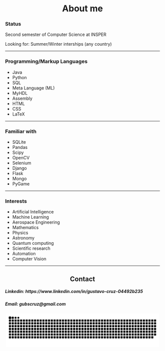 <h1 align='center'>
  About me
</h1>

<h3>Status</h3>
Second semester of Computer Science at INSPER

Looking for: Summer/Winter interships (any country)

------

<h3>Programming/Markup Languages</h3>
    <ul>
        <li>Java</li>
        <li>Python</li>
        <li>SQL</li>
        <li>Meta Language (ML)</li>
        <li>MyHDL</li>
        <li>Assembly</li>
        <li>HTML</li>
        <li>CSS</li>
        <li>LaTeX</li>
    </ul>

------

<h3>Familiar with</h3>
    <ul>
        <li>SQLite</li>
        <li>Pandas</li>
        <li>Scipy</li>
        <li>OpenCV</li>
        <li>Selenium</li>
        <li>Django</li>
        <li>Flask</li>
        <li>Mongo</li>
        <li>PyGame</li>
    </ul>

------

<h3>Interests</h3>
    <ul>
        <li>Artificial Intelligence</li>
        <li>Machine Learning</li>
        <li>Aerospace Engineering</li>
        <li>Mathematics</li>
        <li>Physics</li>
        <li>Astronomy</li>
        <li>Quantum computing</li>
        <li>Scientific research</li>
        <li>Automation</li>
        <li>Computer Vision</li>
    </ul>

------

<h2 align='center'>Contact</h2>
  <h5>Linkedin:  https://www.linkedin.com/in/gustavo-cruz-04492b235</h5>
  <h5>Email:  gubscruz@gmail.com</h5>

<p align="center">
  <img src="https://raw.githubusercontent.com/Gubscruz/snake_animation/master/snake.svg" alt="Snake animation" width="500"/>
</p>
